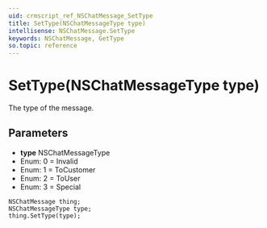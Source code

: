 ```yaml
---
uid: crmscript_ref_NSChatMessage_SetType
title: SetType(NSChatMessageType type)
intellisense: NSChatMessage.SetType
keywords: NSChatMessage, GetType
so.topic: reference
---
```


# SetType(NSChatMessageType type)

The type of the message.

## Parameters

* **type** NSChatMessageType
* Enum: 0 = Invalid
* Enum: 1 = ToCustomer
* Enum: 2 = ToUser
* Enum: 3 = Special

```crmscript
NSChatMessage thing;
NSChatMessageType type;
thing.SetType(type);
```

